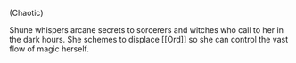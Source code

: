 (Chaotic)

Shune whispers arcane secrets to sorcerers and witches who call to her in the dark hours. She schemes to displace [[Ord]] so she can control the vast flow of magic herself.
